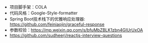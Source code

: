 - 项目脚手架：COLA
- 代码风格：Google-Style-formatter
- Spring Boot技术栈下的优雅响应处理器: https://github.com/feiniaojin/graceful-response
- 参数校验：https://mp.weixin.qq.com/s/bfuMbZBLK1zbn4GIUrUxOA
- https://github.com/sudheerj/reactjs-interview-questions
